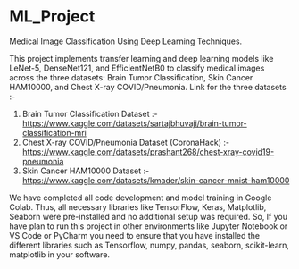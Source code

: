 # ML_Project
Medical Image Classification Using Deep Learning Techniques.

This project implements transfer learning and deep learning models like LeNet-5, DenseNet121, and EfficientNetB0 to classify medical images across the three datasets: Brain Tumor Classification, Skin Cancer HAM10000, and Chest X-ray COVID/Pneumonia.
Link for the three datasets :- 
1) Brain Tumor Classification Dataset :- https://www.kaggle.com/datasets/sartajbhuvaji/brain-tumor-classification-mri
2) Chest X-ray COVID/Pneumonia Dataset (CoronaHack) :- https://www.kaggle.com/datasets/prashant268/chest-xray-covid19-pneumonia
3) Skin Cancer HAM10000 Dataset :- https://www.kaggle.com/datasets/kmader/skin-cancer-mnist-ham10000

We have completed all code development and model training in Google Colab.
Thus, all necessary libraries like TensorFlow, Keras, Matplotlib, Seaborn were pre-installed and no additional setup was required.
So, If you have plan to run this project in other environments like Jupyter Notebook or VS Code or PyCharm you need to ensure that you have installed the different libraries such as Tensorflow, numpy, pandas, seaborn, scikit-learn, matplotlib in your software.
